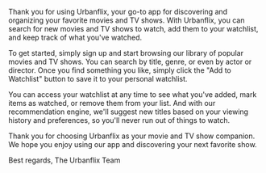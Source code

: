 Thank you for using Urbanflix, your go-to app for discovering and organizing your favorite movies and TV shows. With Urbanflix, you can search for new movies and TV shows to watch, add them to your watchlist, and keep track of what you've watched.

To get started, simply sign up and start browsing our library of popular movies and TV shows. You can search by title, genre, or even by actor or director. Once you find something you like, simply click the "Add to Watchlist" button to save it to your personal watchlist.

You can access your watchlist at any time to see what you've added, mark items as watched, or remove them from your list. And with our recommendation engine, we'll suggest new titles based on your viewing history and preferences, so you'll never run out of things to watch.

Thank you for choosing Urbanflix as your movie and TV show companion. We hope you enjoy using our app and discovering your next favorite show.

Best regards,
The Urbanflix Team

